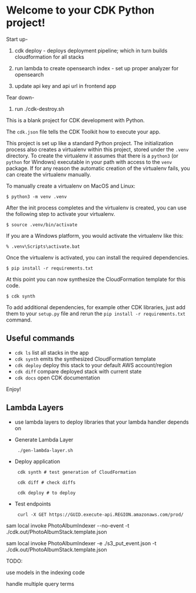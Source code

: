 
# Welcome to your CDK Python project!

Start up-

1. cdk deploy - deploys deployment pipeline; which in turn builds cloudformation for all stacks

2. run lambda to create opensearch index - set up proper analyzer for opensearch

3. update api key and api url in frontend app


Tear down-

1. run ./cdk-destroy.sh



This is a blank project for CDK development with Python.

The `cdk.json` file tells the CDK Toolkit how to execute your app.

This project is set up like a standard Python project.  The initialization
process also creates a virtualenv within this project, stored under the `.venv`
directory.  To create the virtualenv it assumes that there is a `python3`
(or `python` for Windows) executable in your path with access to the `venv`
package. If for any reason the automatic creation of the virtualenv fails,
you can create the virtualenv manually.

To manually create a virtualenv on MacOS and Linux:

```
$ python3 -m venv .venv
```

After the init process completes and the virtualenv is created, you can use the following
step to activate your virtualenv.

```
$ source .venv/bin/activate
```

If you are a Windows platform, you would activate the virtualenv like this:

```
% .venv\Scripts\activate.bat
```

Once the virtualenv is activated, you can install the required dependencies.

```
$ pip install -r requirements.txt
```

At this point you can now synthesize the CloudFormation template for this code.

```
$ cdk synth
```

To add additional dependencies, for example other CDK libraries, just add
them to your `setup.py` file and rerun the `pip install -r requirements.txt`
command.

## Useful commands

 * `cdk ls`          list all stacks in the app
 * `cdk synth`       emits the synthesized CloudFormation template
 * `cdk deploy`      deploy this stack to your default AWS account/region
 * `cdk diff`        compare deployed stack with current state
 * `cdk docs`        open CDK documentation

Enjoy!

## Lambda Layers

 * use lambda layers to deploy libraries that your lambda handler depends on 

 * Generate Lambda Layer

        ./gen-lambda-layer.sh

 * Deploy application

        cdk synth # test generation of CloudFormation

        cdk diff # check diffs

        cdk deploy # to deploy

 * Test endpoints

        curl -X GET https://GUID.execute-api.REGION.amazonaws.com/prod/

sam local invoke PhotoAlbumIndexer --no-event -t ./cdk.out/PhotoAlbumStack.template.json

sam local invoke PhotoAlbumIndexer -e ./s3_put_event.json -t ./cdk.out/PhotoAlbumStack.template.json


TODO:

use models in the indexing code

handle multiple query terms